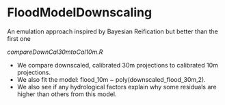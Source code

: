 # FloodModelDownscaling
An emulation approach inspired by Bayesian Reification but better than the first one


*compareDownCal30mtoCal10m.R*
- We compare downscaled, calibrated 30m projections to calibrated 10m projections. 
- We also fit the model: flood_10m ~ poly(downscaled_flood_30m,2). 
- We also see if any hydrological factors explain why some residuals are higher than others from this model.
